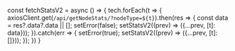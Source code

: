 const fetchStatsV2 = async () => {
    tech.forEach(t => {
      axiosClient.get(`/api/getNodeStats/?nodeType=${t}`).then(res => {
        const data = res?.data?.data || [];
        setError(false);
        setStatsV2((prev) => ({...prev, [t]: data}));
      }).catch(err => {
        setError(true);
        setStatsV2((prev) => ({...prev, [t]: []}));
      });
    })
  }
